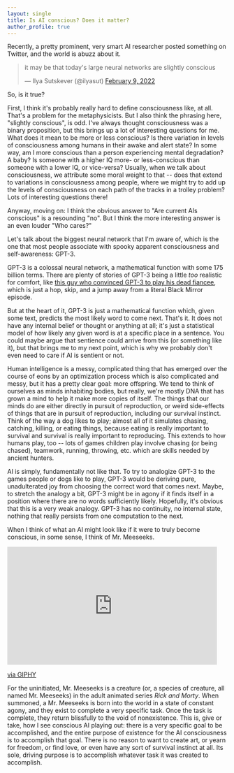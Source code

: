 ```yaml
---
layout: single
title: Is AI conscious? Does it matter?
author_profile: true
---
```


Recently, a pretty prominent, very smart AI researcher posted something on Twitter, and the world is abuzz about it.

<blockquote class="twitter-tweet"><p lang="en" dir="ltr">it may be that today&#39;s large neural networks are slightly conscious</p>&mdash; Ilya Sutskever (@ilyasut) <a href="https://twitter.com/ilyasut/status/1491554478243258368?ref_src=twsrc%5Etfw">February 9, 2022</a></blockquote> <script async src="https://platform.twitter.com/widgets.js" charset="utf-8"></script>

So, is it true?

First, I think it's probably really hard to define consciousness like, at all. That's a problem for the metaphysicists. But I also think the phrasing here, "slightly conscious", is odd. I've always thought consciousness was a binary proposition, but this brings up a lot of interesting questions for me. What does it mean to be more or less conscious? Is there variation in levels of consciousness among humans in their awake and alert state? In some way, am I more conscious than a person experiencing mental degradation? A baby? Is someone with a higher IQ more- or less-conscious than someone with a lower IQ, or vice-versa? Usually, when we talk about consciousness, we attribute some moral weight to that -- does that extend to variations in consciousness among people, where we might try to add up the levels of consciousness on each path of the tracks in a trolley problem? Lots of interesting questions there!

Anyway, moving on: I think the obvious answer to "Are current AIs conscious" is a resounding "no". But I think the more interesting answer is an even louder "Who cares?"

Let's talk about the biggest neural network that I'm aware of, which is the one that most people associate with spooky apparent consciousness and self-awareness: GPT-3.

GPT-3 is a colossal neural network, a mathematical function with some 175 billion terms. There are plenty of stories of GPT-3 being a little *too* realistic for comfort, like [this guy who convinced GPT-3 to play his dead fiancee](https://www.sfchronicle.com/projects/2021/jessica-simulation-artificial-intelligence/), which is just a hop, skip, and a jump away from a literal Black Mirror episode.

But at the heart of it, GPT-3 is just a mathematical function which, given some text, predicts the most likely word to come next. That's it. It does not have any internal belief or thought or anything at all; it's just a statistical model of how likely any given word is at a specific place in a sentence. You could maybe argue that sentience could arrive from this (or something like it), but that brings me to my next point, which is why we probably don't even need to care if AI is sentient or not.

Human intelligence is a messy, complicated thing that has emerged over the course of eons by an optimization process which is also complicated and messy, but it has a pretty clear goal: more offspring. We tend to think of ourselves as minds inhabiting bodies, but really, we're mostly DNA that has grown a mind to help it make more copies of itself. The things that our minds do are either directly in pursuit of reproduction, or weird side-effects of things that are in pursuit of reproduction, including our survival instinct. Think of the way a dog likes to play; almost all of it simulates chasing, catching, killing, or eating things, because eating is really important to survival and survival is really important to reproducing. This extends to how humans play, too -- lots of games children play involve chasing (or being chased), teamwork, running, throwing, etc. which are skills needed by ancient hunters.

AI is simply, fundamentally not like that. To try to analogize GPT-3 to the games people or dogs like to play, GPT-3 would be deriving pure, unadulterated joy from choosing the correct word that comes next. Maybe, to stretch the analogy a bit, GPT-3 might be in agony if it finds itself in a position where there are no words sufficiently likely. Hopefully, it's obvious that this is a very weak analogy. GPT-3 has no continuity, no internal state, nothing that really persists from one computation to the next.

When I think of what an AI might look like if it were to truly become conscious, in some sense, I think of Mr. Meeseeks.

<iframe src="https://giphy.com/embed/RKYaqZTEHGoqaVATNa" width="480" height="270" frameBorder="0" class="giphy-embed" allowFullScreen></iframe><p><a href="https://giphy.com/gifs/rickandmorty-season-1-adult-swim-rick-and-morty-RKYaqZTEHGoqaVATNa">via GIPHY</a></p>

For the uninitiated, Mr. Meeseeks is a creature (or, a species of creature, all named Mr. Meeseeks) in the adult animated series *Rick and Morty*. When summoned, a Mr. Meeseeks is born into the world in a state of constant agony, and they exist to complete a very specific task. Once the task is complete, they return blissfully to the void of nonexistence. This is, give or take, how I see conscious AI playing out: there is a very specific goal to be accomplished, and the entire purpose of existence for the AI consciousness is to accomplish that goal. There is no reason to want to create art, or yearn for freedom, or find love, or even have any sort of survival instinct at all. Its sole, driving purpose is to accomplish whatever task it was created to accomplish.
